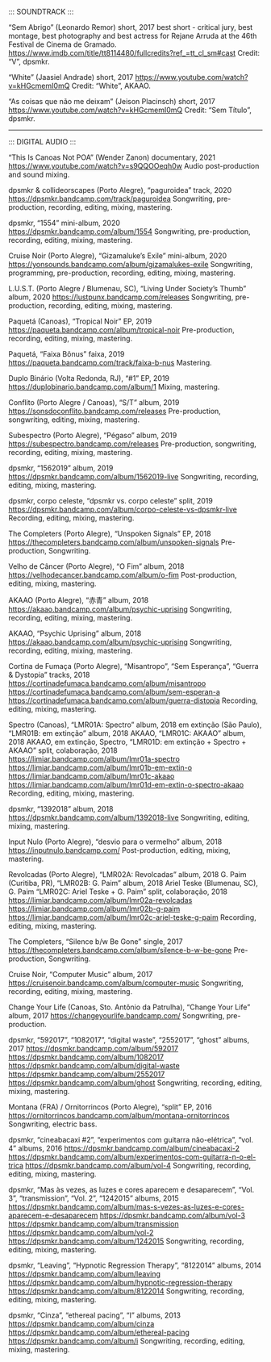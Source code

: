 ::: SOUNDTRACK :::

“Sem Abrigo” (Leonardo Remor) short, 2017
best short - critical jury, best montage, best photography and best actress for Rejane Arruda at the 46th Festival de Cinema de Gramado.
https://www.imdb.com/title/tt8114480/fullcredits?ref_=tt_cl_sm#cast
Credit: “V”, dpsmkr. 

“White” (Jaasiel Andrade) short, 2017
https://www.youtube.com/watch?v=kHGcmemI0mQ
Credit: “White”, AKAAO. 

“As coisas que não me deixam” (Jeison Placinsch) short, 2017
https://www.youtube.com/watch?v=kHGcmemI0mQ
Credit: “Sem Título”, dpsmkr. 

--- --- --- --- ---

::: DIGITAL AUDIO :::

“This Is Canoas Not POA” (Wender Zanon) documentary, 2021
https://www.youtube.com/watch?v=s9QQOOeqh0w
Audio post-production and sound mixing. 

dpsmkr & collideorscapes (Porto Alegre), “paguroidea” track, 2020
https://dpsmkr.bandcamp.com/track/paguroidea
Songwriting, pre-production, recording, editing, mixing, mastering. 

dpsmkr, “1554” mini-album, 2020
https://dpsmkr.bandcamp.com/album/1554
Songwriting, pre-production, recording, editing, mixing, mastering. 

Cruise Noir (Porto Alegre), “Gizamaluke’s Exile” mini-album, 2020
https://yonsounds.bandcamp.com/album/gizamalukes-exile
Songwriting, programming, pre-production, recording, editing, mixing, mastering. 

L.U.S.T. (Porto Alegre / Blumenau, SC), “Living Under Society’s Thumb” album, 2020
https://lustpunx.bandcamp.com/releases
Songwriting, pre-production, recording, editing, mixing, mastering. 

Paquetá (Canoas), “Tropical Noir” EP, 2019
https://paqueta.bandcamp.com/album/tropical-noir
Pre-production, recording, editing, mixing, mastering. 

Paquetá, “Faixa Bônus” faixa, 2019
https://paqueta.bandcamp.com/track/faixa-b-nus
Mastering. 

Duplo Binário (Volta Redonda, RJ), “#1” EP, 2019
https://duplobinario.bandcamp.com/album/1
Mixing, mastering. 

Conflito (Porto Alegre / Canoas), “S/T” album, 2019
https://sonsdoconflito.bandcamp.com/releases
Pre-production, songwriting, editing, mixing, mastering.

Subespectro (Porto Alegre), “Pégaso” album, 2019
https://subespectro.bandcamp.com/releases
Pre-production, songwriting, recording, editing, mixing, mastering. 

dpsmkr, “1562019” album, 2019
https://dpsmkr.bandcamp.com/album/1562019-live
Songwriting, recording, editing, mixing, mastering.

dpsmkr, corpo celeste, “dpsmkr vs. corpo celeste” split, 2019
https://dpsmkr.bandcamp.com/album/corpo-celeste-vs-dpsmkr-live
Recording, editing, mixing, mastering. 

The Completers (Porto Alegre), “Unspoken Signals” EP, 2018
https://thecompleters.bandcamp.com/album/unspoken-signals
Pre-production, Songwriting. 

Velho de Câncer (Porto Alegre), “O Fim” album, 2018
https://velhodecancer.bandcamp.com/album/o-fim
Post-production, editing, mixing, mastering. 

AKAAO (Porto Alegre), “赤青” album, 2018
https://akaao.bandcamp.com/album/psychic-uprising
Songwriting, recording, editing, mixing, mastering. 

AKAAO, “Psychic Uprising” album, 2018
https://akaao.bandcamp.com/album/psychic-uprising
Songwriting, recording, editing, mixing, mastering. 

Cortina de Fumaça (Porto Alegre), “Misantropo”, “Sem Esperança”, “Guerra & Dystopia” tracks, 2018
https://cortinadefumaca.bandcamp.com/album/misantropo
https://cortinadefumaca.bandcamp.com/album/sem-esperan-a
https://cortinadefumaca.bandcamp.com/album/guerra-distopia
Recording, editing, mixing, mastering. 

Spectro (Canoas), “LMR01A: Spectro” album, 2018
em extinção (São Paulo), “LMR01B: em extinção” album, 2018
AKAAO, “LMR01C: AKAAO” album, 2018
AKAAO, em extinção, Spectro, “LMR01D: em extinção + Spectro + AKAAO” split, colaboração, 2018
https://limiar.bandcamp.com/album/lmr01a-spectro
https://limiar.bandcamp.com/album/lmr01b-em-extin-o
https://limiar.bandcamp.com/album/lmr01c-akaao
https://limiar.bandcamp.com/album/lmr01d-em-extin-o-spectro-akaao
Recording, editing, mixing, mastering. 

dpsmkr, “1392018” album, 2018
https://dpsmkr.bandcamp.com/album/1392018-live
Songwriting, editing, mixing, mastering. 

Input Nulo (Porto Alegre), “desvio para o vermelho” album, 2018
https://inputnulo.bandcamp.com/
Post-production, editing, mixing, mastering. 

Revolcadas (Porto Alegre), “LMR02A: Revolcadas” album, 2018
G. Paim (Curitiba, PR), “LMR02B: G. Paim” album, 2018
Ariel Teske (Blumenau, SC), G. Paim “LMR02C: Ariel Teske + G. Paim” split, colaboração, 2018
https://limiar.bandcamp.com/album/lmr02a-revolcadas
https://limiar.bandcamp.com/album/lmr02b-g-paim
https://limiar.bandcamp.com/album/lmr02c-ariel-teske-g-paim
Recording, editing, mixing, mastering. 

The Completers, “Silence b/w Be Gone” single, 2017
https://thecompleters.bandcamp.com/album/silence-b-w-be-gone
Pre-production, Songwriting. 

Cruise Noir, “Computer Music” album, 2017
https://cruisenoir.bandcamp.com/album/computer-music
Songwriting, recording, editing, mixing, mastering. 

Change Your Life (Canoas, Sto. Antônio da Patrulha), “Change Your Life” album, 2017
https://changeyourlife.bandcamp.com/
Songwriting, pre-production. 

dpsmkr, “592017”, “1082017”, “digital waste”, “2552017”, “ghost” albums, 2017
https://dpsmkr.bandcamp.com/album/592017
https://dpsmkr.bandcamp.com/album/1082017
https://dpsmkr.bandcamp.com/album/digital-waste
https://dpsmkr.bandcamp.com/album/2552017
https://dpsmkr.bandcamp.com/album/ghost
Songwriting, recording, editing, mixing, mastering.

Montana (FRA) / Ornitorrincos (Porto Alegre), “split” EP, 2016
https://ornitorrincos.bandcamp.com/album/montana-ornitorrincos
Songwriting, electric bass. 

dpsmkr, “cineabacaxi #2”, “experimentos com guitarra não-elétrica”, “vol. 4” albums, 2016
https://dpsmkr.bandcamp.com/album/cineabacaxi-2
https://dpsmkr.bandcamp.com/album/experimentos-com-guitarra-n-o-el-trica
https://dpsmkr.bandcamp.com/album/vol-4
Songwriting, recording, editing, mixing, mastering. 

dpsmkr, “Mas às vezes, as luzes e cores aparecem e desaparecem”, “Vol. 3”, “transmission”, “Vol. 2”, “1242015” albums, 2015
https://dpsmkr.bandcamp.com/album/mas-s-vezes-as-luzes-e-cores-aparecem-e-desaparecem
https://dpsmkr.bandcamp.com/album/vol-3
https://dpsmkr.bandcamp.com/album/transmission
https://dpsmkr.bandcamp.com/album/vol-2
https://dpsmkr.bandcamp.com/album/1242015
Songwriting, recording, editing, mixing, mastering. 

dpsmkr, “Leaving”, “Hypnotic Regression Therapy”, “8122014” albums, 2014
https://dpsmkr.bandcamp.com/album/leaving
https://dpsmkr.bandcamp.com/album/hypnotic-regression-therapy
https://dpsmkr.bandcamp.com/album/8122014
Songwriting, recording, editing, mixing, mastering. 

dpsmkr, “Cinza”, “ethereal pacing”, “I” albums, 2013
https://dpsmkr.bandcamp.com/album/cinza
https://dpsmkr.bandcamp.com/album/ethereal-pacing
https://dpsmkr.bandcamp.com/album/i
Songwriting, recording, editing, mixing, mastering. 


